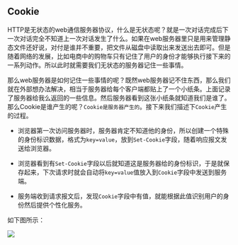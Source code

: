 ## Cookie
HTTP是无状态的web通信服务器协议，什么是无状态呢？就是一次对话完成后下一次对话完全不知道上一次对话发生了什么。如果在web服务器里只是用来管理静态文件还好说，对付是谁并不重要，把文件从磁盘中读取出来发送出去即可。但是随着网络的发展，比如电商中的购物车只有记住了用户的身份才能够执行接下来的一系列动作。所以此时就需要我们无状态的服务器记住一些事情。

那么web服务器是如何记住一些事情的呢？既然web服务器记不住东西，那么我们就在外部想办法解决，相当于服务器给每个客户端都贴上了一个小纸条。上面记录了服务器给我么返回的一些信息。然后服务器看到这张小纸条就知道我们是谁了。那么Cookie是谁产生的呢？`Cookie是服务器产生的`。接下来我们描述下`Cookie`产生的过程。

* 浏览器第一次访问服务器时，服务器肯定不知道他的身份，所以创建一个特殊的身份标识数据，格式为`key=value`，放到`Set-Cookie`字段，随着响应报文发送给浏览器。

* 浏览器看到有`Set-Cookie`字段以后就知道这是服务器给的身份标识，于是就保存起来，下次请求时就会自动将`key=value`值放入到`Cookie`字段中发送到服务端。

* 服务端收到请求报文后，发现`Cookie`字段中有值，就能根据此值识别用户的身份然后提供个性化服务。

如下图所示：

![](https://user-gold-cdn.xitu.io/2019/12/2/16ec5a45ba0ba9f6?imageView2/0/w/1280/h/960/format/webp/ignore-error/1)